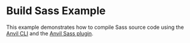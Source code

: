 # Build Sass Example

This example demonstrates how to compile Sass source code using the [Anvil CLI] and the [Anvil Sass plugin].

[Anvil CLI]: https://github.com/Financial-Times/anvil/tree/master/packages/anvil
[Anvil Sass plugin]: https://github.com/Financial-Times/anvil/tree/master/packages/anvil-plugin-ft-css
